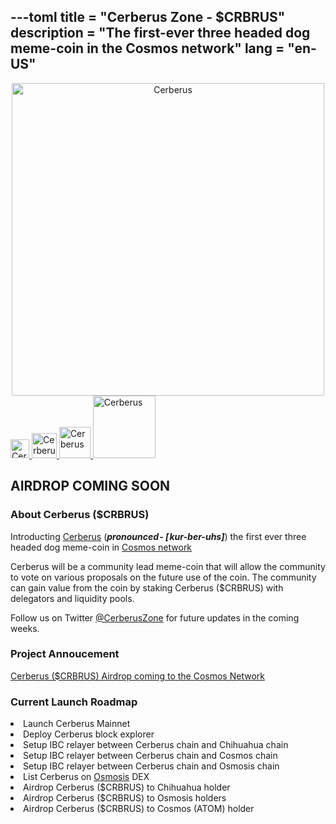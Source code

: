 ---toml
title = "Cerberus Zone - $CRBRUS"
description = "The first-ever three headed dog meme-coin in the Cosmos network"
lang = "en-US"
---

<div style="text-align: center">
    <img :src="$withBase('/website_logo.png')" alt="Cerberus" style="width: 500px;">
</div>

<div class="social">
    <a href="https://twitter.com/CerberusZone" target="_blank">
        <img :src="$withBase('/twitter.png')" alt="Cerberus" style="width: 30px;">
    </a>
    <a href="https://discord.gg/u95WW9SKda" target="_blank">
        <img :src="$withBase('/discord.png')" alt="Cerberus" style="width: 40px;">
    </a>
    <a href="https://github.com/cerberus-zone?tab=repositories" target="_blank">
        <img :src="$withBase('/github.png')" alt="Cerberus" style="width: 50px;">
    </a>
    <a href="https://medium.com/@cerberus_zone/cerberus-crbrus-airdrop-coming-to-the-cosmos-network-9911c780dcdd" target="_blank">
        <img :src="$withBase('/medium.png')" alt="Cerberus" style="width: 100px;">
    </a>
</div>

## **AIRDROP COMING SOON**

### About Cerberus ($CRBRUS)

Introducting <a href="https://twitter.com/CerberusZone" target="_blank">Cerberus</a> (**_pronounced - [ kur-ber-uhs]_**) the first ever three headed dog meme-coin in <a href="https://twitter.com/Cosmos" target="_blank">Cosmos network</a>

Cerberus will be a community lead meme-coin that will allow the community to vote on various proposals on the future use of the coin. The community can gain value from the coin by staking Cerberus ($CRBRUS) with delegators and liquidity pools.

Follow us on Twitter <a href="https://twitter.com/CerberusZone" target="_blank">@CerberusZone</a> for future updates in the coming weeks.

### Project Annoucement

[Cerberus ($CRBRUS) Airdrop coming to the Cosmos Network](https://medium.com/@cerberus_zone/cerberus-crbrus-airdrop-coming-to-the-cosmos-network-9911c780dcdd)

### Current Launch Roadmap

<li>Launch Cerberus Mainnet</li>
<li>Deploy Cerberus block explorer</li>
<li>Setup IBC relayer between Cerberus chain and Chihuahua chain</li>
<li>Setup IBC relayer between Cerberus chain and Cosmos chain</li>
<li>Setup IBC relayer between Cerberus chain and Osmosis chain</li>
<li>List Cerberus on <a href="https://osmosis.zone/" target="_blank">Osmosis</a> DEX</li>
<li>Airdrop Cerberus ($CRBRUS) to Chihuahua holder</li>
<li>Airdrop Cerberus ($CRBRUS) to Osmosis holders</li>
<li>Airdrop Cerberus ($CRBRUS) to Cosmos (ATOM) holder</li>

